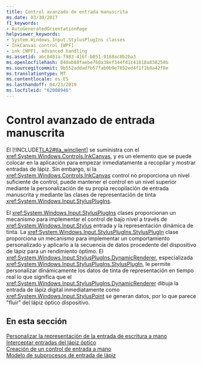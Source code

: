 ```yaml
---
title: Control avanzado de entrada manuscrita
ms.date: 03/30/2017
f1_keywords:
- AutoGeneratedOrientationPage
helpviewer_keywords:
- System.Windows.Input.StylusPlugIns classes
- InkCanvas control [WPF]
- ink [WPF], advanced handling
ms.assetid: abc8481a-f983-416f-b051-9168ac8b2ba3
ms.openlocfilehash: 840ab08faebe760a38ef344fd1c41818a838250b
ms.sourcegitcommit: 9b552addadfb57fab0b9e7852ed4f1f1b8a42f8e
ms.translationtype: MT
ms.contentlocale: es-ES
ms.lasthandoff: 04/23/2019
ms.locfileid: "62008946"
---
```

# <a name="advanced-ink-handling"></a>Control avanzado de entrada manuscrita
El [!INCLUDE[TLA2#tla_winclient](../../../../includes/tla2sharptla-winclient-md.md)] se suministra con el <xref:System.Windows.Controls.InkCanvas>, y es un elemento que se puede colocar en la aplicación para empezar inmediatamente a recopilar y mostrar entradas de lápiz. Sin embargo, si la <xref:System.Windows.Controls.InkCanvas> control no proporciona un nivel suficiente de control, puede mantener el control en un nivel superior mediante la personalización de su propia recopilación de entrada manuscrita y mediante las clases de representación de tinta <xref:System.Windows.Input.StylusPlugIns>.  
  
 El <xref:System.Windows.Input.StylusPlugIns> clases proporcionan un mecanismo para implementar el control de bajo nivel a través de <xref:System.Windows.Input.Stylus> entrada y la representación dinámica de tinta. La <xref:System.Windows.Input.StylusPlugIns.StylusPlugIn> clase proporciona un mecanismo para implementar un comportamiento personalizado y aplicarlo a la secuencia de datos procedente del dispositivo de lápiz para un rendimiento óptimo. El <xref:System.Windows.Input.StylusPlugIns.DynamicRenderer>, especializada <xref:System.Windows.Input.StylusPlugIns.StylusPlugIn>, le permite personalizar dinámicamente los datos de tinta de representación en tiempo real lo que significa que el <xref:System.Windows.Input.StylusPlugIns.DynamicRenderer> dibuja la entrada de lápiz digital inmediatamente como <xref:System.Windows.Input.StylusPoint> se generan datos, por lo que parece "fluir" del lápiz óptico dispositivo.  
  
## <a name="in-this-section"></a>En esta sección  
 [Personalizar la representación de la entrada de escritura a mano](custom-rendering-ink.md)  
  [Interceptar entradas del lápiz óptico](intercepting-input-from-the-stylus.md)  
  [Creación de un control de entrada a mano](creating-an-ink-input-control.md)  
  [Modelo de subprocesos de entrada de lápiz](the-ink-threading-model.md)
